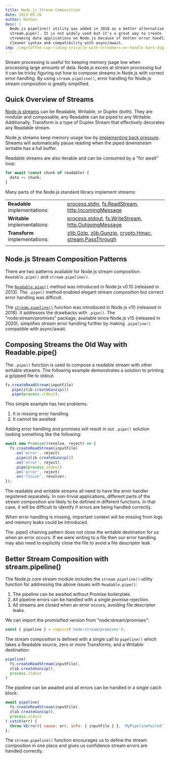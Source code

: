 ```yaml
---
title: Node.js Stream Composition
date: 2023-05-26
author: Nathan
desc: |
  Node.js pipeline() utility was added in 2018 as a better alternative to
  stream.pipe(). It is not widely used but it's a great way to create
  streaming data applications on Node.js because of better error handling,
  cleaner syntax and compatibility with async/await.
img: /img/coffee-cup-riding-tricycle-with-streamers-on-handle-bars-digital-art.jpg
---
```



Stream processing is useful for keeping memory jsage low when processing large
amounts of data. Node.js excels at stream processing but it can be tricky
figuring out how to compose streams in Node.js with correct error handling.  By
using `stream.pipeline()`, error handling for Node.js stream composition is
greatly simplified.


## Quick Overview of Streams

[Node.js streams](https://nodejs.org/docs/latest-v18.x/api/stream.html) can be
Readable, Writable, or Duplex (both). They are modular and composable; any
Readable can be piped to any Writable. Additionally, Transform is a type of
Duplex Stream that effectively decorates any Readable stream.

Node.js streams keep memory usage low by [implementing back
pressure](https://nodejs.org/en/docs/guides/backpressuring-in-streams). Streams
will automatically pause reading when the piped downstream writable has a full
buffer.

Readable streams are also iterable and can be consumed by a "for await" loop:

```js
for await (const chunk of readable) {
  data += chunk;
}
```

Many parts of the Node.js standard library implement streams:

| | |
|--|--|
| **Readable** implementations: | [process.stdin](https://nodejs.dev/en/api/v18/process/#processstdin), [fs.ReadStream](https://nodejs.dev/en/api/v18/fs#fsreadstream), [http.IncomingMessage](https://nodejs.dev/en/api/v18/http/#httpincomingmessage) |
| **Writable** implementations: | [process.stdout](https://nodejs.dev/en/api/v18/process/#processstdout), [fs.WriteStream](https://nodejs.dev/en/api/v18/fs/#fswritestream), [http.OutgoingMessage](https://nodejs.dev/en/api/v18/http/#httpoutgoingmessage) |
| **Transform** implementations: | [zlib.Gzip](https://nodejs.dev/en/api/v18/zlib/#zlibcreategzipoptions), [zlib.Gunzip](https://nodejs.dev/en/api/v18/zlib/#zlibcreategunzipoptions), [crypto.Hmac](https://nodejs.dev/en/api/v18/crypto/#hmac), [stream.PassThrough](https://nodejs.org/docs/latest-v18.x/api/stream.html#class-streampassthrough) |
| | |


## Node.js Stream Composition Patterns

There are two patterns available for Node.js stream composition: `Readable.pipe()` and `stream.pipeline()`.

The
[`Readable.pipe()`](https://nodejs.org/docs/latest-v18.x/api/stream.html#readablepipedestination-options)
method was introduced in Node.js v0.10 (released in 2013). The `.pipe()` method
enabled elegant stream composition but correct error handling was difficult.

The
[`stream.pipeline()`](https://nodejs.org/docs/latest-v18.x/api/stream.html#streampipelinesource-transforms-destination-options)
function was introduced in Node.js v10 (released in 2018). It addresses the
drawbacks with `.pipe()`. The "node:stream/promises" package, available since
Node.js v15 (released in 2020), simplifies stream error handling further by
making `.pipeline()` compatible with async/await.


## Composing Streams the Old Way with Readable.pipe()

The `.pipe()` function is used to compose a readable stream with other
writable streams. The following example demonstrates a solution to printing a gzipped
file to stdout.

```js
fs.createReadStream(inputFile)
  .pipe(zlib.createGunzip())
  .pipe(process.stdout);
```

This simple example has two problems:

1. It is missing error handling.
2. It cannot be awaited.

Adding error handling and promises will result in our `.pipe()` solution looking
something like the following:

```javascript
await new Promise((resolve, reject) => {
  fs.createReadStream(inputFile)
    .on('error', reject)
    .pipe(zlib.createGunzip())
    .on('error', reject)
    .pipe(process.stdout)
    .on('error', reject)
    .on('finish', resolve);
});
```

The readable and writable streams all need to have the error handler registered
separately.  In non-trivial applications, different parts of the stream
composition are likely to be defined in different functions. In that case, it
will be difficult to identify if errors are being handled correctly.

When error handling is missing, important context will be missing from logs and
memory leaks could be introduced.

The .pipe() chaining pattern does not close the writable destination for us
when an error occurs.  If we were writing to a file then our error handling may
also need to explicitly close the file to avoid a file descriptor leak.


## Better Stream Composition with stream.pipeline()

The Node.js core stream module includes the `stream.pipeline()` utility
function for addressing the above issues with `Readable.pipe()`:

1. The pipeline can be awaited without Promise boilerplate.
2. All pipeline errors can be handled with a single promise rejection.
3. All streams are closed when an error occurs, avoiding file descriptor leaks.

We can import the promisified version from "node:stream/promises":

```js
const { pipeline } = require('node:stream/promises');
```

The stream composition is defined with a single call to `pipeline()` which
takes a Readable source, zero or more Transforms, and a Writable destination:

```js
pipeline(
  fs.createReadStream(inputFile),
  zlib.createGunzip(),
  process.stdout
)
```

The pipeline can be awaited and all errors can be handled in a single catch block:

```javascript
await pipeline(
  fs.createReadStream(inputFile),
  zlib.createGunzip(),
  process.stdout
).catch(err) {
  throw VError({ cause: err, info: { inputFile } }, 'MyPipelineFailed');
};
```

The `stream.pipeline()` function encourages us to define the stream composition
in one place and gives us confidence stream errors are handled correctly.
